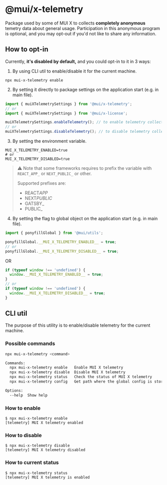 # @mui/x-telemetry

Package used by some of MUI X to collects **completely anonymous** temetry data about general usage. Participation in this anonymous program is optional, and you may opt-out if you'd not like to share any information.

## How to opt-in

Currently, **it's disabled by default,** and you could opt-in to it in 3 ways:

1. By using CLI util to enable/disable it for the current machine.

```shell
npx mui-x-telemetry enable
```

2. By setting it directly to package settings on the application start (e.g. in main file).

```js
import { muiXTelemetrySettings } from '@mui/x-telemetry';
// or
import { muiXTelemetrySettings } from '@mui/x-license';

muiXTelemetrySettings.enableTelemetry(); // to enable telemetry collection and sending
// or
muiXTelemetrySettings.disableTelemetry(); // to disable telemetry collection and sending
```

3. By setting the environment variable.

```dotenv
MUI_X_TELEMETRY_ENABLED=true
# or
MUI_X_TELEMETRY_DISABLED=true
```

> ⚠️ Note that some frameworks requires to prefix the variable with `REACT_APP_` or `NEXT_PUBLIC_` or other.
>
> Supported prefixes are:
>
> - REACT*APP*
> - NEXT*PUBLIC*
> - GATSBY\_
> - PUBLIC\_

4. By setting the flag to global object on the application start (e.g. in main file).

```js
import { ponyfillGlobal } from '@mui/utils';

ponyfillGlobal.__MUI_X_TELEMETRY_ENABLED__ = true;
// or
ponyfillGlobal.__MUI_X_TELEMETRY_DISABLED__ = true;
```

OR

```js
if (typeof window !== 'undefined') {
  window.__MUI_X_TELEMETRY_ENABLED__ = true;
}
// or
if (typeof window !== 'undefined') {
  window.__MUI_X_TELEMETRY_DISABLED__ = true;
}
```

## CLI util

The purpose of this utility is to enable/disable telemetry for the current machine.

### Possible commands

```bash
npx mui-x-telemetry <command>

Commands:
  npx mui-x-telemetry enable   Enable MUI X telemetry
  npx mui-x-telemetry disable  Disable MUI X telemetry
  npx mui-x-telemetry status   Check the status of MUI X telemetry
  npx mui-x-telemetry config   Get path where the global config is stored

Options:
  --help  Show help                                                    [boolean]
```

### How to enable

```shell
$ npx mui-x-telemetry enable
[telemetry] MUI X telemetry enabled
```

### How to disable

```shell
$ npx mui-x-telemetry disable
[telemetry] MUI X telemetry disabled
```

### How to current status

```shell
$ npx mui-x-telemetry status
[telemetry] MUI X telemetry is enabled
```
